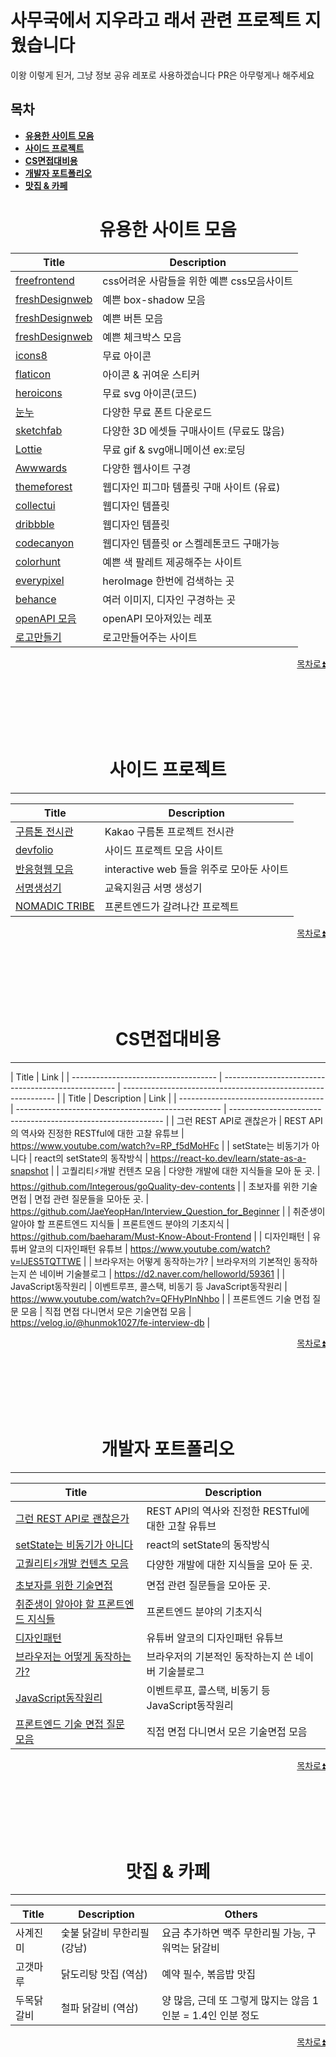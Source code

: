 # 사무국에서 지우라고 래서 관련 프로젝트 지웠습니다

이왕 이렇게 된거, 그냥 정보 공유 레포로 사용하겠습니다
PR은 아무렇게나 해주세요

## 목차

- **[유용한 사이트 모음 ](#useful-site)**
- **[사이드 프로젝트 ](#side-projects)**
- **[CS면접대비용 ](#interview)**
- **[개발자 포트폴리오 ](#portfolio)**
- **[맛집 & 카페 ](#cafe)**

## <h1 align="center" id='useful-site'>유용한 사이트 모음</h1>

| Title                                                                                          | Description                                |
| ---------------------------------------------------------------------------------------------- | ------------------------------------------ |
| [freefrontend](https://freefrontend.com/)                                                      | css어려운 사람들을 위한 예쁜 css모음사이트 |
| [freshDesignweb](https://getcssscan.com/css-box-shadow-examples?ref=beautifulbuttons-bottom)   | 예쁜 box-shadow 모음                       |
| [freshDesignweb](https://getcssscan.com/css-buttons-examples?ref=beautifulboxshadow-bottom)    | 예쁜 버튼 모음                             |
| [freshDesignweb](https://getcssscan.com/css-checkboxes-examples?ref=beautifulboxshadow-bottom) | 예쁜 체크박스 모음                         |
| [icons8](https://icons8.com/)                                                                  | 무료 아이콘                                |
| [flaticon](https://www.flaticon.com/)                                                          | 아이콘 & 귀여운 스티커                     |
| [heroicons](https://heroicons.dev/)                                                            | 무료 svg 아이콘(코드)                      |
| [눈누](https://noonnu.cc/)                                                                     | 다양한 무료 폰트 다운로드                  |
| [sketchfab](https://sketchfab.com/)                                                            | 다양한 3D 에셋들 구매사이트 (무료도 많음)  |
| [Lottie](https://lottiefiles.com/)                                                             | 무료 gif & svg애니메이션 ex:로딩           |
| [Awwwards](https://www.awwwards.com)                                                           | 다양한 웹사이트 구경                       |
| [themeforest](https://themeforest.net/)                                                        | 웹디자인 피그마 템플릿 구매 사이트 (유료)  |
| [collectui](https://collectui.com/)                                                            | 웹디자인 템플릿                            |
| [dribbble](https://dribbble.com/)                                                              | 웹디자인 템플릿                            |
| [codecanyon](https://codecanyon.net/)                                                          | 웹디자인 템플릿 or 스켈레톤코드 구매가능   |
| [colorhunt](https://colorhunt.co/)                                                             | 예쁜 색 팔레트 제공해주는 사이트           |
| [everypixel](https://www.everypixel.com/)                                                      | heroImage 한번에 검색하는 곳               |
| [behance](https://www.behance.net/)                                                            | 여러 이미지, 디자인 구경하는 곳            |
| [openAPI 모음](https://github.com/public-apis/public-apis)                                     | openAPI 모아져있는 레포                    |
| [로고만들기](https://www.shopify.com/tools/logo-maker)                                         | 로고만들어주는 사이트                      |

<p align="right">
<a href="#목차">
목차로⏫
</a>
</p>
<br/><br/><br/><br/><br/>

## <h1 align="center" id='side-projects'>사이드 프로젝트</h1>

---

| Title                                                  | Description                               |
| ------------------------------------------------------ | ----------------------------------------- |
| [구름톤 전시관](https://9oormthon.goorm.io/collection) | Kakao 구름톤 프로젝트 전시관              |
| [devfolio](https://devfolio.kr/)                       | 사이드 프로젝트 모음 사이트               |
| [반응형웹 모음](http://rwdb.kr/)                       | interactive web 들을 위주로 모아둔 사이트 |
| [서명생성기](https://dydwkd486.github.io/ssafy-sign)   | 교육지원금 서명 생성기                    |
| [NOMADIC TRIBE](https://2019.makemepulse.com/)         | 프론트엔드가 갈려나간 프로젝트            |

<p align="right">
<a href="#목차">
목차로⏫
</a>
</p>
<br/><br/><br/><br/><br/>

## <h1 align="center" id='interview'>CS면접대비용</h1>

---

| Title                                | Link                                                |
| ------------------------------------ | --------------------------------------------------- | ------------------------------------------------------------- |
| Title                                | Description                                         | Link                                                          |
| ------------------------------------ | --------------------------------------------------- | ------------------------------------------------------------- |
| 그런 REST API로 괜찮은가             | REST API의 역사와 진정한 RESTful에 대한 고찰 유튜브 | https://www.youtube.com/watch?v=RP_f5dMoHFc                   |
| setState는 비동기가 아니다           | react의 setState의 동작방식                         | https://react-ko.dev/learn/state-as-a-snapshot                |
| 고퀄리티⚡개발 컨텐츠 모음           | 다양한 개발에 대한 지식들을 모아 둔 곳.             | https://github.com/Integerous/goQuality-dev-contents          |
| 초보자를 위한 기술면접               | 면접 관련 질문들을 모아둔 곳.                       | https://github.com/JaeYeopHan/Interview_Question_for_Beginner |
| 취준생이 알아야 할 프론트엔드 지식들 | 프론트엔드 분야의 기초지식                          | https://github.com/baeharam/Must-Know-About-Frontend          |
| 디자인패턴                           | 유튜버 얄코의 디자인패턴 유튜브                     | https://www.youtube.com/watch?v=lJES5TQTTWE                   |
| 브라우저는 어떻게 동작하는가?        | 브라우저의 기본적인 동작하는지 쓴 네이버 기술블로그 | https://d2.naver.com/helloworld/59361                         |
| JavaScript동작원리                   | 이벤트루프, 콜스택, 비동기 등 JavaScript동작원리    | https://www.youtube.com/watch?v=QFHyPInNhbo                   |
| 프론트엔드 기술 면접 질문 모음       | 직접 면접 다니면서 모은 기술면접 모음               | https://velog.io/@hunmok1027/fe-interview-db                  |

<p align="right">
<a href="#목차">
목차로⏫
</a>
</p>
<br/><br/><br/><br/><br/>

## <h1 align="center" id='portfolio'>개발자 포트폴리오</h1>

---

| Title                                                                                        | Description                                         |
| -------------------------------------------------------------------------------------------- | --------------------------------------------------- |
| [그런 REST API로 괜찮은가](https://www.youtube.com/watch?v=RP_f5dMoHFc)                      | REST API의 역사와 진정한 RESTful에 대한 고찰 유튜브 |
| [setState는 비동기가 아니다](https://react-ko.dev/learn/state-as-a-snapshot)                 | react의 setState의 동작방식                         |
| [고퀄리티⚡개발 컨텐츠 모음](https://github.com/Integerous/goQuality-dev-contents)           | 다양한 개발에 대한 지식들을 모아 둔 곳.             |
| [초보자를 위한 기술면접](https://github.com/JaeYeopHan/Interview_Question_for_Beginner)      | 면접 관련 질문들을 모아둔 곳.                       |
| [취준생이 알아야 할 프론트엔드 지식들](https://github.com/baeharam/Must-Know-About-Frontend) | 프론트엔드 분야의 기초지식                          |
| [디자인패턴](https://www.youtube.com/watch?v=lJES5TQTTWE)                                    | 유튜버 얄코의 디자인패턴 유튜브                     |
| [브라우저는 어떻게 동작하는가?](https://d2.naver.com/helloworld/59361)                       | 브라우저의 기본적인 동작하는지 쓴 네이버 기술블로그 |
| [JavaScript동작원리](https://www.youtube.com/watch?v=QFHyPInNhbo)                            | 이벤트루프, 콜스택, 비동기 등 JavaScript동작원리    |
| [프론트엔드 기술 면접 질문 모음](https://velog.io/@hunmok1027/fe-interview-db)               | 직접 면접 다니면서 모은 기술면접 모음               |

<p align="right">
<a href="#목차">
목차로⏫
</a>
</p>
<br/><br/><br/><br/><br/>

## <h1 align="center" id='cafe'>맛집 & 카페</h1>

---

| Title      | Description                 | Others                                                      |
| ---------- | --------------------------- | ----------------------------------------------------------- |
| 사계진미   | 숯불 닭갈비 무한리필 (강남) | 요금 추가하면 맥주 무한리필 가능, 구워먹는 닭갈비           |
| 고갯마루   | 닭도리탕 맛집 (역삼)        | 예약 필수, 볶음밥 맛집                                      |
| 두목닭갈비 | 철파 닭갈비 (역삼)          | 양 많음, 근데 또 그렇게 많지는 않음 1인분 = 1.4인 인분 정도 |

<p align="right">
<a href="#목차">
목차로⏫
</a>
</p>
<br/><br/><br/><br/><br/>
